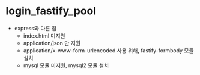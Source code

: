 # login_fastify_pool
* express와 다른 점
  * index.html 미지원
  * application/json 만 지원
  * application/x-www-form-urlencoded 사용 위해, fastify-formbody 모듈 설치
  * mysql 모듈 미지원, mysql2 모듈 설치
